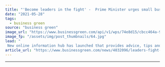 ```yaml
---
title: "'Become leaders in the fight' -  Prime Minister urges small businesses to set climate goals"
date: "2021-05-28"
tags: 
  - business green
source: "business green"
image_url: "https://www.businessgreen.com/api/v1/wps/74e8d15/cbcc464a-9b01-493c-9310-42f0882ce5d6/2/Shed-1-Distillery-3-185x114.jpg"
image_fp: "/assets/img/post_thumbnails/64.jpg"
lead: "
 New online information hub has launched that provides advice, tips and resources for SMEs looking to set climate targets and 'green' their operations and activity ..."
article_url: "https://www.businessgreen.com/news/4032096/leaders-fight-prime-minister-urges-small-businesses-set-climate-goals"
---
```


---
